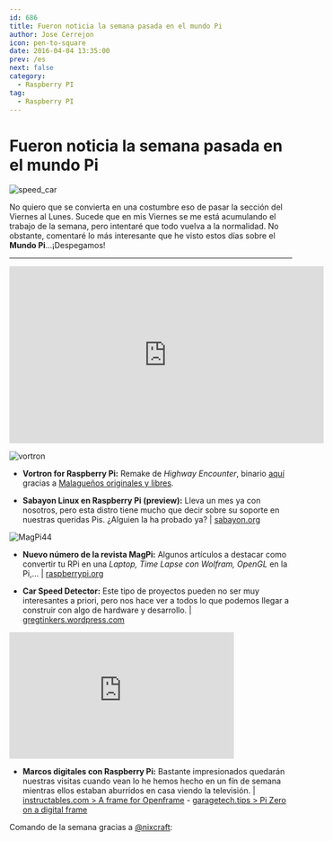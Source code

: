```yaml
---
id: 686
title: Fueron noticia la semana pasada en el mundo Pi
author: Jose Cerrejon
icon: pen-to-square
date: 2016-04-04 13:35:00
prev: /es
next: false
category:
  - Raspberry PI
tag:
  - Raspberry PI
---
```


# Fueron noticia la semana pasada en el mundo Pi

![speed_car](/images/2016/04/speed_car.png)

No quiero que se convierta en una costumbre eso de pasar la sección del Viernes al Lunes. Sucede que en mis Viernes se me está acumulando el trabajo de la semana, pero intentaré que todo vuelva a la normalidad. No obstante, comentaré lo más interesante que he visto estos días sobre el **Mundo Pi**...¡Despegamos!

- - -
<iframe width="560" height="315" src="https://www.youtube.com/embed/aeWna6wTkU8?rel=0&amp;showinfo=0" frameborder="0" allowfullscreen></iframe>

![vortron](/images/2016/04/vortongame.png)

* **Vortron for Raspberry Pi:** Remake de *Highway Encounter*, binario [aquí](https://app.box.com/s/a7ja91zvf83i3xvrotnpoqlz9o3e9702) gracias a [Malagueños originales y libres](http://malagaoriginal.blogspot.com.es/2016/03/resucitando-vorton-el-remake-de-highway.html).

* **Sabayon Linux en Raspberry Pi (preview):** Lleva un mes ya con nosotros, pero esta distro tiene mucho que decir sobre su soporte en nuestras queridas Pis. ¿Alguien la ha probado ya? | [sabayon.org](https://www.sabayon.org/latest)

![MagPi44](/images/2016/04/MagPi44.png)

* **Nuevo número de la revista MagPi:** Algunos artículos a destacar como convertir tu RPi en una *Laptop, Time Lapse con Wolfram, OpenGL* en la Pi,... | [raspberrypi.org](https://www.raspberrypi.org/magpi/issues/44/)

* **Car Speed Detector:** Este tipo de proyectos pueden no ser muy interesantes a priori, pero nos hace ver a todos lo que podemos llegar a construir con algo de hardware y desarrollo. | [gregtinkers.wordpress.com](https://gregtinkers.wordpress.com/2016/03/25/car-speed-detector/)

<iframe width="400" height="225" src="https://www.youtube.com/embed/ONaGV-oAJD4?rel=0&amp;showinfo=0" frameborder="0" allowfullscreen></iframe>

* **Marcos digitales con Raspberry Pi:** Bastante impresionados quedarán nuestras visitas cuando vean lo he hemos hecho en un fín de semana mientras ellos estaban aburridos en casa viendo la televisión. | [instructables.com > A frame for Openframe](http://www.instructables.com/id/A-Frame-for-Openframe/?ALLSTEPS) - [garagetech.tips > Pi Zero on a digital frame](http://garagetech.tips/pizero-on-digital-frame/)

Comando de la semana gracias a [@nixcraft](https://twitter.com/nixcraft/):



